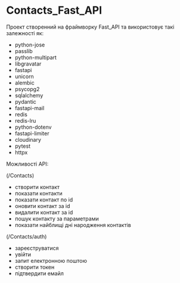 # Contacts_Fast_API

Проект створенний на фраймворку Fast_API та використовує такі залежності як:

- python-jose
- passlib 
- python-multipart
- libgravatar
- fastapi
- unicorn
- alembic
- psycopg2
- sqlalchemy
- pydantic
- fastapi-mail
- redis
- redis-lru
- python-dotenv
- fastapi-limiter
- cloudinary
- pytest
- httpx

Можливості API:

(/Contacts)
- створити контакт
- показати контакти
- показати контакт по id
- оновити контакт за id
- видалити контакт за id
- пошук контакту за параметрами
- показати найблищі дні народження контактів

(/Contacts/auth)
- зареєструватися
- увійти
- запит електронною поштою
- створити токен
- підтвердити емайл